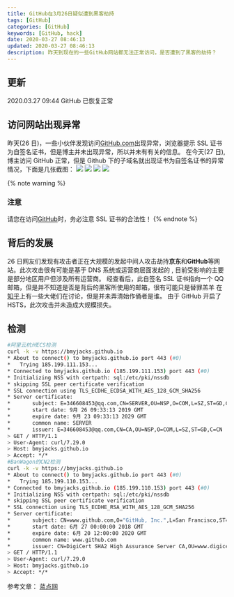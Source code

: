 ```yaml
---
title: GitHub在3月26日疑似遭到黑客劫持
tags: [GitHub]
categories: [GitHub]
keywords: [GitHub, hack]
date: 2020-03-27 08:46:13
updated: 2020-03-27 08:46:13
description: 昨天到现在的一些GitHub网站都无法正常访问，是否遭到了黑客的劫持？
---
```


## 更新

2020.03.27 09:44 GitHub 已恢复正常

## 访问网站出现异常

昨天(26 日)，一些小伙伴发现访问[GitHub.com](https://github.com)出现异常，浏览器提示 SSL 证书为自签名证书，但是博主并未出现异常，所以并未有有关的信息。
在今天(27 日),博主访问 GitHub 正常，但是 Github 下的子域名就出现证书为自签名证书的异常情况，下面是几张截图：
![](https://cdn-bmyjacks-io.oss-accelerate.aliyuncs.com/img/20200327082152.png?x-oss-process=style/img)
![](https://cdn-bmyjacks-io.oss-accelerate.aliyuncs.com/img/20200327082209.png?x-oss-process=style/img)
![](https://cdn-bmyjacks-io.oss-accelerate.aliyuncs.com/img/20200327082320.png?x-oss-process=style/img)
![](https://cdn-bmyjacks-io.oss-accelerate.aliyuncs.com/img/20200327082245.png?x-oss-process=style/img)

{% note warning %}

### 注意

请您在访问[GitHub](https://github.com)时，务必注意 SSL 证书的合法性！
{% endnote %}

## 背后的发展

26 日网友们发现有攻击者正在大规模的发起中间人攻击劫持**京东**和**GitHub**等网站。此次攻击很有可能是基于 DNS 系统或运营商层面发起的 , 目前受影响的主要是部分地区用户但涉及所有运营商。
经查看后，此自签名 SSL 证书指向一个 QQ 邮箱，但是并不知道是否是背后的黑客所使用的邮箱，很有可能只是替罪羔羊
在[知乎](https://www.zhihu.com/question/382718053)上有一些大佬们在讨论，但是并未弄清始作俑者是谁。
由于 GitHub 开启了 HSTS，此次攻击并未造成大规模损失。

## 检测

```bash
#阿里云杭州ECS检测
curl -k -v https://bmyjacks.github.io
* About to connect() to bmyjacks.github.io port 443 (#0)
*   Trying 185.199.111.153...
* Connected to bmyjacks.github.io (185.199.111.153) port 443 (#0)
* Initializing NSS with certpath: sql:/etc/pki/nssdb
* skipping SSL peer certificate verification
* SSL connection using TLS_ECDHE_ECDSA_WITH_AES_128_GCM_SHA256
* Server certificate:
*       subject: E=346608453@qq.com,CN=SERVER,OU=NSP,O=COM,L=SZ,ST=GD,C=CN
*       start date: 9月 26 09:33:13 2019 GMT
*       expire date: 9月 23 09:33:13 2029 GMT
*       common name: SERVER
*       issuer: E=346608453@qq.com,CN=CA,OU=NSP,O=COM,L=SZ,ST=GD,C=CN
> GET / HTTP/1.1
> User-Agent: curl/7.29.0
> Host: bmyjacks.github.io
> Accept: */*
#BanWagon的CN2检测
curl -k -v https://bmyjacks.github.io
* About to connect() to bmyjacks.github.io port 443 (#0)
*   Trying 185.199.110.153...
* Connected to bmyjacks.github.io (185.199.110.153) port 443 (#0)
* Initializing NSS with certpath: sql:/etc/pki/nssdb
* skipping SSL peer certificate verification
* SSL connection using TLS_ECDHE_RSA_WITH_AES_128_GCM_SHA256
* Server certificate:
*       subject: CN=www.github.com,O="GitHub, Inc.",L=San Francisco,ST=California,C=US
*       start date: 6月 27 00:00:00 2018 GMT
*       expire date: 6月 20 12:00:00 2020 GMT
*       common name: www.github.com
*       issuer: CN=DigiCert SHA2 High Assurance Server CA,OU=www.digicert.com,O=DigiCert Inc,C=US
> GET / HTTP/1.1
> User-Agent: curl/7.29.0
> Host: bmyjacks.github.io
> Accept: */*
```

参考文章：
[蓝点网](https://www.landiannews.com/archives/71707.html)
